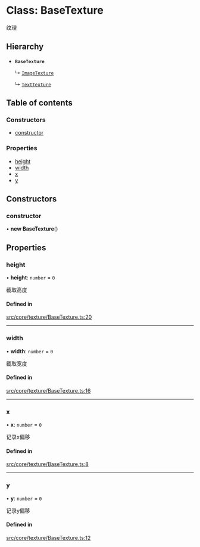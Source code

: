 # Class: BaseTexture

纹理

## Hierarchy

- **`BaseTexture`**

  ↳ [`ImageTexture`](ImageTexture.md)

  ↳ [`TextTexture`](TextTexture.md)

## Table of contents

### Constructors

- [constructor](BaseTexture.md#constructor)

### Properties

- [height](BaseTexture.md#height)
- [width](BaseTexture.md#width)
- [x](BaseTexture.md#x)
- [y](BaseTexture.md#y)

## Constructors

### constructor

• **new BaseTexture**()

## Properties

### height

• **height**: `number` = `0`

截取高度

#### Defined in

[src/core/texture/BaseTexture.ts:20](https://github.com/hxg2050/hxg/blob/2de6870/src/core/texture/BaseTexture.ts#L20)

___

### width

• **width**: `number` = `0`

截取宽度

#### Defined in

[src/core/texture/BaseTexture.ts:16](https://github.com/hxg2050/hxg/blob/2de6870/src/core/texture/BaseTexture.ts#L16)

___

### x

• **x**: `number` = `0`

记录x偏移

#### Defined in

[src/core/texture/BaseTexture.ts:8](https://github.com/hxg2050/hxg/blob/2de6870/src/core/texture/BaseTexture.ts#L8)

___

### y

• **y**: `number` = `0`

记录y偏移

#### Defined in

[src/core/texture/BaseTexture.ts:12](https://github.com/hxg2050/hxg/blob/2de6870/src/core/texture/BaseTexture.ts#L12)
